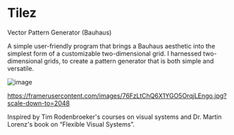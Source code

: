 # Tilez
Vector Pattern Generator (Bauhaus)

A simple user-friendly program that brings a Bauhaus aesthetic into the simplest form of a customizable two-dimensional grid. I harnessed two-dimensional grids, to create a pattern generator that is both simple and versatile.

![image](https://github.com/user-attachments/assets/33926cd2-85b2-4b24-b70e-c6861d33cf2d)

https://framerusercontent.com/images/76FzLtChQ6X1YGO5OrqjLEngo.jpg?scale-down-to=2048

Inspired by Tim Rodenbroeker's courses on visual systems and Dr. Martin Lorenz's book on “Flexible Visual Systems”.

